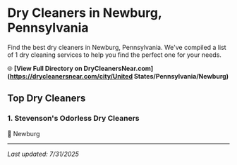 # Dry Cleaners in Newburg, Pennsylvania

Find the best dry cleaners in Newburg, Pennsylvania. We've compiled a list of 1 dry cleaning services to help you find the perfect one for your needs.

🌐 **[View Full Directory on DryCleanersNear.com](https://drycleanersnear.com/city/United States/Pennsylvania/Newburg)**

## Top Dry Cleaners

### 1. Stevenson's Odorless Dry Cleaners
📍 Newburg


---

*Last updated: 7/31/2025*
